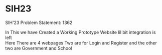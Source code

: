 # SIH23
SIH'23  Problem Statement: 1362

In This we have Created a Working Prototype Website lil bit integration is left<br>
Here There are 4 webpages Two are for Login and Register and the other two are Government and School<br>
